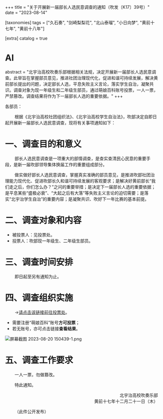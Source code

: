 +++
title = "关于开展新一届部长人选民意调查的通知（吹发〔K17〕39号）"
date = "2023-08-14"

[taxonomies]
tags = ["久石奏", "剑崎梨梨花", "北山泰瑠", "小日向梦", "黄前十七年", "黄前十八年"]

[extra]
catalog = true
# AI 
abstract = "北宇治高校吹奏乐部根据相关法规，决定开展新一届部长人选民意调查。此举旨在掌握部员意见，推进社团治理现代化，促进和谐可持续发展，解决黄前部长提出的问题，决定部长人选，平息失败主义言论，落实学生自治，凝聚共识。调查对象为现一年级生和二年级生部员，通过萌娘百科账号投票，一人一票，严禁篡改。调查结果将作为下一届部长人选的重要依据。"
+++

各部员：

        根据《北宇治高校社团组织法》、《北宇治高校学生自治法》，吹部决定自即日起开展新一届部长人选民意调查，现将有关事项通知如下：
        
# 一、调查目的和意义
        部长人选民意调查是一项重大的部情调查，是查实查清民心民意的重要手段，是新一届吹部领导集体换届工作的重要组成部分。
        
        做实做好部长人选民意调查，掌握真实准确的部员意见，是推进吹部社团治理能力现代化、促进吹部长久和谐可持续发展的客观要求；是解决好黄前部长“我们走之后，你们怎么办？”之问的重要举措；是决定下一届部长人选的重要依据；是平息某些“盛极必衰”、“大起之后有大落”等失败主义言论的迫切需要；是落实“北宇治学生自治”的重要内容；是凝聚共识、吹好下一年比赛的基本前提。
        
# 二、调查对象和内容

* 被投票人：见投票处。
* 投票人：吹部现一年级生、二年级生部员。
  
# 三、调查时间安排

        即日起至另有通知为止。
        
# 四、调查组织实施

        →[请点击该链接前往投票处](https://zh.moegirl.org.cn/%E5%90%B9%E5%AD%A6#.E7.A0.94.E7.A9.B6.E7.9B.B8.E5.85.B3)。
        
* 需要注册“萌娘百科”账号**方可投票**；
* 若无账号，亦可点击链接**查看结果**。

![屏幕截图 2023-08-20 150439-1.png](https://s2.loli.net/2023/08/21/flNb16rA2s8vRhQ.png)

# 五、调查工作要求
        一人一票，勿做篡改。

        特此通知。
        
<div style="text-align:right">
    <span>北宇治高校吹奏乐部</span>
</div>

<div style="text-align:right">
    <span>黄前十七年十二月二十一日（木）</span>
</div>

        （此件公开发布）
